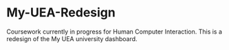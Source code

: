 # My-UEA-Redesign
Coursework currently in progress for Human Computer Interaction. This is a redesign of the My UEA university dashboard.

